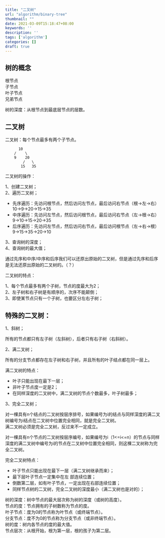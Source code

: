 ```yaml
---
title: "二叉树"
url: "algorithm/binary-tree"
thumbnail: ""
date: 2021-03-09T15:18:47+08:00
keywords: ''
description: ''
tags: ['algorithm']
categories: []
draft: true
---
```



## 树的概念

根节点  
子节点  
叶子节点  
兄弟节点  

树的深度：从根节点到最底层节点的层数。

## 二叉树

二叉树：每个节点最多有两个子节点。
```
      10
    /    \
    9    20
        /   \
       15   35
```

二叉树的操作： 

1、创建二叉树；    
2、遍历二叉树；    

- 先序遍历：先访问根节点，然后访问左节点，最后访问右节点（根->左->右）10->9->20->15->35  
- 中序遍历：先访问左节点，然后访问根节点，最后访问右节点（左->根->右）9->10->15->20->35  
- 后序遍历：先访问左节点，然后访问右节点，最后访问根节点（左->右->根）9->15->35->20->10  

3、查询树的深度；  
4、查询树的最大值；  

通过先序和中序/中序和后序我们可以还原出原始的二叉树，但是通过先序和后序是无法还原出原始的二叉树的。（？）

二叉树的特点：  

1、每个节点最多有两个子树，节点的度最大为2；  
2、左子树和右子树是有顺序的，次序不能颠倒；  
3、即使某节点只有一个子树，也要区分左右子树；  

## 特殊的二叉树：  

1、斜树； 

所有的节点都只有左子树（左斜树），后者只有右子树（右斜树）。

2、满二叉树；  

所有的分支节点都存在左子树和右子树，并且所有的叶子结点都在同一层上。

满二叉树的特点：

- 叶子只能出现在最下一层；
- 非叶子节点度一定是2；
- 在同样深度的二叉树中，满二叉树的节点个数最多，叶子树最多；

3、完全二叉树；  

对一棵具有n个结点的二叉树按层序排号，如果编号为i的结点与同样深度的满二叉树编号为i结点在二叉树中位置完全相同，就是完全二叉树。  
满二叉树必须是完全二叉树，反过来不一定成立。  

对一棵具有n个节点的二叉树按层序编号，如果编号为i（1<=i<=n）的节点与同样深度的满二叉树中编号为i的节点在二叉树中位置完全相同，则这棵二叉树称为完全二叉树。  

完全二叉树特点：  

- 叶子节点只能出现在最下一层（满二叉树继承而来）；
- 最下层叶子节点一定集中在左 部连续位置；
- 倒数第二层，如有叶子节点，一定出现在右部连续位置；
- 同样节点树的二叉树，完全二叉树的深度最小（满二叉树也是对的）；



树的深度：树中节点的最大层次称为树的深度（或树的高度）。  
节点的度：节点拥有的子树数称为节点的度。  
叶子节点：度为0的节点称为叶节点（或终端节点）。  
分支节点：度不为0的节点称为分支节点（或非终端节点）。  
树的度：树内各节点的度的最大值。  
节点层次：从根开始，根为第一层，根的孩子为第二层。  

